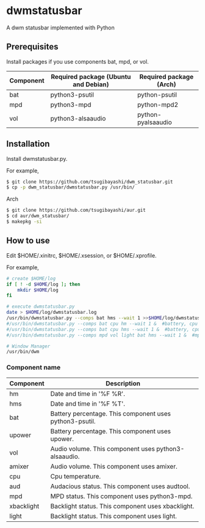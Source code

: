# dwmstatusbar
A dwm statusbar implemented with Python

## Prerequisites

Install packages if you use components bat, mpd, or vol.

| Component | Required package (Ubuntu and Debian) | Required package (Arch) |
----|----|----
| bat | python3-psutil | python-psutil |
| mpd | python3-mpd | python-mpd2 |
| vol | python3-alsaaudio | python-pyalsaaudio |

## Installation

Install dwmstatusbar.py.

For example,
```bash
$ git clone https://github.com/tsugibayashi/dwm_statusbar.git
$ cp -p dwm_statusbar/dwmstatusbar.py /usr/bin/
```

Arch
```bash
$ git clone https://github.com/tsugibayashi/aur.git
$ cd aur/dwm_statusbar/
$ makepkg -si
```

## How to use

Edit $HOME/.xinitrc, $HOME/.xsession, or $HOME/.xprofile.

For example,
```bash
# create $HOME/log
if [ ! -d $HOME/log ]; then
    mkdir $HOME/log
fi

# execute dwmstatusbar.py
date > $HOME/log/dwmstatusbar.log
/usr/bin/dwmstatusbar.py --comps bat hms --wait 1 >>$HOME/log/dwmstatusbar.log 2>&1 &  #battery and date(yyyy-MM-dd HH:mm:ss)
#/usr/bin/dwmstatusbar.py --comps bat cpu hm --wait 1 &  #battery, cpu temp., and date(yyyy-MM-dd HH:mm)
#/usr/bin/dwmstatusbar.py --comps bat cpu hms --wait 1 &  #battery, cpu temp., and date(yyyy-MM-dd HH:mm:ss)
#/usr/bin/dwmstatusbar.py --comps mpd vol light bat hms --wait 1 &  #mpd status, audio volume, brightness, battery, and date(yyyy-MM-dd HH:mm:ss)

# Window Manager
/usr/bin/dwm
```

### Component name

| Component | Description |
----|----
| hm | Date and time in '%F %R'. |
| hms | Date and time in '%F %T'. |
| bat | Battery percentage. This component uses python3-psutil. |
| upower | Battery percentage. This component uses upower. |
| vol | Audio volume. This component uses python3-alsaaudio. |
| amixer | Audio volume. This component uses amixer. |
| cpu | Cpu temperature. |
| aud | Audacious status. This component uses audtool. |
| mpd | MPD status. This component uses python3-mpd. |
| xbacklight | Backlight status. This component uses xbacklight. |
| light | Backlight status. This component uses light. |

